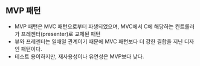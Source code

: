 ## MVP 패턴

- MVP 패턴은 MVC 패턴으로부터 파생되었으며, MVC에서 C에 해당하는 컨트롤러가 프레젠터(presenter)로 교체된 패턴
- 뷰와 프레젠터는 일애일 관계이기 때문에 MVC 패턴보다 더 강한 결합을 지닌 디자인 패턴이다.
- 테스트 용이하지만, 재사용성이나 유연성은 MVP보다 낮다.